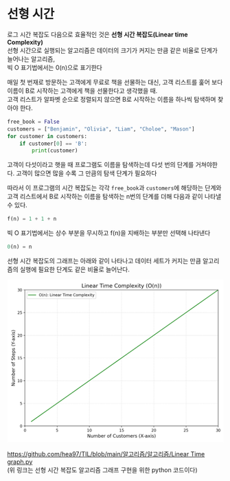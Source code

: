 # 선형 시간

로그 시간 복잡도 다음으로 효율적인 것은 **선형 시간 복잡도(Linear time Complexity)**  
선형 시간으로 실행되는 알고리즘은 데이터의 크기가 커지는 만큼 같은 비율로 단계가 늘어나는 알고리즘,   
빅 O 표기법에서는 0(n)으로 표기한다

매일 첫 번재로 방문하는 고객에게 무료로 책을 선물하는 대신, 고객 리스트를 훑어 보다 이름이 B로 시작하는 고객에게 책을 선물한다고 생각했을 때.  
고객 리스트가 알파벳 순으로 정렬되지 않으면 B로 시작하는 이름을 하나씩 탐색하며 찾아야 한다.

```python
free_book = False
customers = ["Benjamin", "Olivia", "Liam", "Choloe", "Mason"]
for customer in customers:
    if customer[0] == 'B':
        print(customer)
```

고객이 다섯이라고 햇을 때 프로그램도 이름을 탐색하는데 다섯 번의 단계를 거쳐야한다. 고객이 많으면 많을 수록 그 만큼의 탐색 단계가 필요하다

따라서 이 프로그램의 시간 복잡도는 각각 `free_book`과 `customers`에 해당하는 단계와 고객 리스트에서 B로 시작하는 이름을 탐색하는 n번의 단계를 더해 다음과 같이 나타낼 수 있다.

```python
f(n) = 1 + 1 + n
```

빅 O 표기법에서는 상수 부분을 무시하고 f(n)을 지배하는 부분만 선택해 나타낸다

```python
0(n) = n
```

선형 시간 복잡도의 그래프는 아래와 같이 나타나고 데이터 세트가 커지는 만큼 알고리즘의 실행에 필요한 단계도 같은 비율로 늘어난다.

![선형 시간](https://github.com/hea97/TIL/blob/main/%EC%95%8C%EA%B3%A0%EB%A6%AC%EC%A6%98/%EC%95%8C%EA%B3%A0%EB%A6%AC%EC%A6%98/%EC%84%A0%ED%98%95%20%EC%8B%9C%EA%B0%84.png)

[https://github.com/hea97/TIL/blob/main/알고리즘/알고리즘/Linear Time graph.py](https://github.com/hea97/TIL/blob/main/%EC%95%8C%EA%B3%A0%EB%A6%AC%EC%A6%98/%EC%95%8C%EA%B3%A0%EB%A6%AC%EC%A6%98/Linear%20Time%20graph.py)  
(위 링크는 선형 시간 복잡도 알고리즘 그래프 구현을 위한 python 코드이다)
